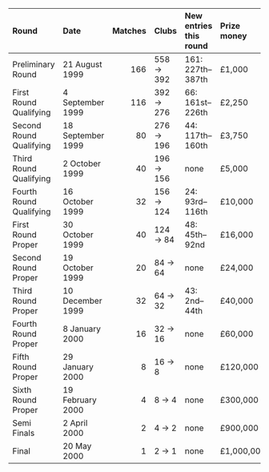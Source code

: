 | Round                   | Date              |   Matches | Clubs     | New entries this round   | Prize money   |
|:------------------------|:------------------|----------:|:----------|:-------------------------|:--------------|
| Preliminary Round       | 21 August 1999    |       166 | 558 → 392 | 161: 227th–387th         | £1,000        |
| First Round Qualifying  | 4 September 1999  |       116 | 392 → 276 | 66: 161st–226th          | £2,250        |
| Second Round Qualifying | 18 September 1999 |        80 | 276 → 196 | 44: 117th–160th          | £3,750        |
| Third Round Qualifying  | 2 October 1999    |        40 | 196 → 156 | none                     | £5,000        |
| Fourth Round Qualifying | 16 October 1999   |        32 | 156 → 124 | 24: 93rd–116th           | £10,000       |
| First Round Proper      | 30 October 1999   |        40 | 124 → 84  | 48: 45th–92nd            | £16,000       |
| Second Round Proper     | 19 October 1999   |        20 | 84 → 64   | none                     | £24,000       |
| Third Round Proper      | 10 December 1999  |        32 | 64 → 32   | 43: 2nd–44th             | £40,000       |
| Fourth Round Proper     | 8 January 2000    |        16 | 32 → 16   | none                     | £60,000       |
| Fifth Round Proper      | 29 January 2000   |         8 | 16 → 8    | none                     | £120,000      |
| Sixth Round Proper      | 19 February 2000  |         4 | 8 → 4     | none                     | £300,000      |
| Semi Finals             | 2 April 2000      |         2 | 4 → 2     | none                     | £900,000      |
| Final                   | 20 May 2000       |         1 | 2 → 1     | none                     | £1,000,000    |